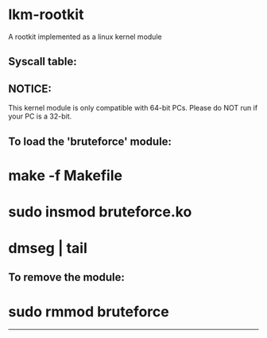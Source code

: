 # lkm-rootkit
A rootkit implemented as a linux kernel module

Syscall table:
--------------
NOTICE:
-------
This kernel module is only compatible with 64-bit PCs.
Please do NOT run if your PC is a 32-bit.



To load the 'bruteforce' module:
--------------------------------

# make -f Makefile

# sudo insmod bruteforce.ko

# dmseg | tail



To remove the module:
---------------------

# sudo rmmod bruteforce

----------------------------------------------------------------------